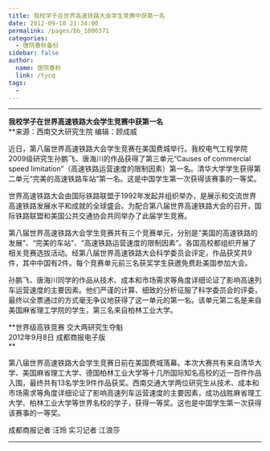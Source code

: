 ```yaml
---
title: 我校学子在世界高速铁路大会学生竞赛中获第一名
date: 2012-09-10 21:34:00
permalink: /pages/bb_1000371
categories: 
  - 唐院春秋备份
sidebar: false
author: 
  name: 唐院春秋
  link: /tycq
tags: 
  - 
---
```


* * *

  

**我校学子在世界高速铁路大会学生竞赛中获第一名**  
 **来源：西南交大研究生院 编辑：顾成威 
  

近日，第八届世界高速铁路大会学生竞赛在美国费城举行。我校电气工程学院2009级研究生孙鹏飞、唐海川的作品获得了第三单元“Causes of
commercial speed
limitation”（高速铁路运营速度的限制因素）第一名。清华大学学生获得第二单元“完美的高速铁路车站”第一名。这是中国学生第一次获得该赛事的一等奖。

世界高速铁路大会由国际铁路联盟于1992年发起并组织举办，是展示和交流世界高速铁路发展水平和成就的全球盛会。为配合第八届世界高速铁路大会的召开，国际铁路联盟和美国公共交通协会共同举办了此届学生竞赛。

第八届世界高速铁路大会学生竞赛共有三个竞赛单元，分别是“美国的高速铁路的发展”、“完美的车站”、“高速铁路运营速度的限制因素”。各国高校都组织开展了相关竞赛选拔活动。经第八届世界高速铁路大会科学委员会评定，作品获奖共9件，其中中国有2件。每个竞赛单元前三名获奖学生获邀免费赴美国参加大会。

孙鹏飞、唐海川同学的作品从技术、成本和市场需求等角度详细论证了影响高速列车运营速度的主要因素。他们严谨的计算、细致的分析征服了科学委员会的评委，最终以全票通过的方式毫无争议地获得了这一单元的第一名。该单元第二名是来自美国麻省理工学院的学生，第三名来自柏林工业大学。

  
  

    
    
      
    

  
  

**世界级高铁竞赛 交大两研究生夺魁  
2012年9月8日 成都商报电子版  
**

第八届世界高速铁路大会学生竞赛日前在美国费城落幕。本次大赛共有来自清华大学、美国麻省理工大学、德国柏林工业大学等十几所国际知名高校的近一百件作品入围，最终共有13名学生9件作品获奖。西南交通大学两位研究生从技术、成本和市场需求等角度详细论证了影响高速列车运营速度的主要因素，成功战胜麻省理工大学、柏林工业大学等世界名校的学子，获得一等奖。这也是中国学生第一次获得该赛事的一等奖。

成都商报记者 汪玲 实习记者 江浪莎  
  
  
---
